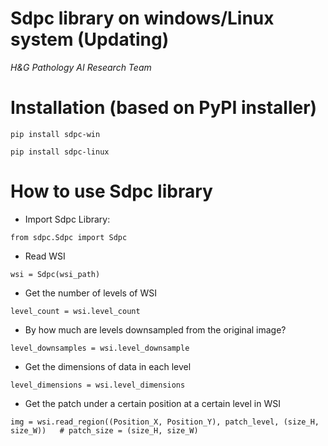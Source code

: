 # Sdpc library on windows/Linux system (Updating)


*H&G Pathology AI Research Team*

# Installation (based on PyPI installer)

`pip install sdpc-win`

`pip install sdpc-linux`

# How to use Sdpc library

- Import Sdpc Library:

```
from sdpc.Sdpc import Sdpc
```

- Read WSI 

```
wsi = Sdpc(wsi_path)
```

- Get the number of levels of WSI

```
level_count = wsi.level_count
```

- By how much are levels downsampled from the original image?

```
level_downsamples = wsi.level_downsample
```

- Get the dimensions of data in each level

```
level_dimensions = wsi.level_dimensions
```

- Get the patch under a certain position at a certain level in WSI

```
img = wsi.read_region((Position_X, Position_Y), patch_level, (size_H, size_W))   # patch_size = (size_H, size_W)
```
